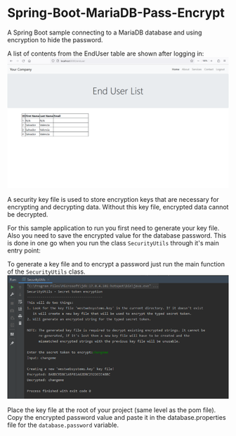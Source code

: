 # Spring-Boot-MariaDB-Pass-Encrypt
A Spring Boot sample connecting to a MariaDB database and using encryption to hide the password.      

A list of contents from the EndUser table are shown after logging in:
![Output screen of get EndUsers](get-endusers.png)

A security key file is used to store encryption keys that are necessary for encrypting and decrypting data. 
Without this key file, encrypted data cannot be decrypted.

For this sample application to run you first need to generate your key file. Also you need to save the encrypted value for the database password.
This is done in one go when you run the class `SecurityUtils` through it's main entry point:

To generate a key file and to encrypt a password just run the main function of the `SecurityUtils` class.
![Screen output for SecurityUtils](SecurityUtils-key-file-and-enrypt-pass.png)

Place the key file at the root of your project (same level as the pom file). Copy the encrypted password value and paste it in the database.properties file for the `database.password` variable.
